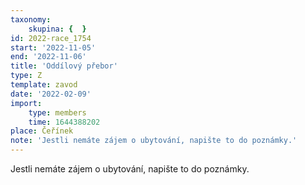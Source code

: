 ```yaml
---
taxonomy:
    skupina: {  }
id: 2022-race_1754
start: '2022-11-05'
end: '2022-11-06'
title: 'Oddílový přebor'
type: Z
template: zavod
date: '2022-02-09'
import:
    type: members
    time: 1644388202
place: Čeřínek
note: 'Jestli nemáte zájem o ubytování, napište to do poznámky.'
---
```


Jestli nemáte zájem o ubytování, napište to do poznámky.
